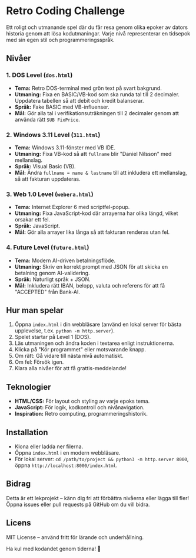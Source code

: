 # Retro Coding Challenge

Ett roligt och utmanande spel där du får resa genom olika epoker av dators historia genom att lösa kodutmaningar. Varje nivå representerar en tidsepok med sin egen stil och programmeringsspråk.

## Nivåer

### 1. DOS Level (`dos.html`)
- **Tema:** Retro DOS-terminal med grön text på svart bakgrund.
- **Utmaning:** Fixa en BASIC/VB-kod som ska runda tal till 2 decimaler. Uppdatera tabellen så att debit och kredit balanserar.
- **Språk:** Fake BASIC med VB-influenser.
- **Mål:** Gör alla tal i verifikationsuträkningen till 2 decimaler genom att använda rätt `SUB FixPrice`.

### 2. Windows 3.11 Level (`311.html`)
- **Tema:** Windows 3.11-fönster med VB IDE.
- **Utmaning:** Fixa VB-kod så att `fullname` blir "Daniel Nilsson" med mellanslag.
- **Språk:** Visual Basic (VB).
- **Mål:** Ändra `fullname = name & lastname` till att inkludera ett mellanslag, så att fakturan uppdateras.

### 3. Web 1.0 Level (`webera.html`)
- **Tema:** Internet Explorer 6 med scriptfel-popup.
- **Utmaning:** Fixa JavaScript-kod där arrayerna har olika längd, vilket orsakar ett fel.
- **Språk:** JavaScript.
- **Mål:** Gör alla arrayer lika långa så att fakturan renderas utan fel.

### 4. Future Level (`future.html`)
- **Tema:** Modern AI-driven betalningsflöde.
- **Utmaning:** Skriv en korrekt prompt med JSON för att skicka en betalning genom AI-validering.
- **Språk:** Naturligt språk + JSON.
- **Mål:** Inkludera rätt IBAN, belopp, valuta och referens för att få "ACCEPTED" från Bank-AI.

## Hur man spelar

1. Öppna `index.html` i din webbläsare (använd en lokal server för bästa upplevelse, t.ex. `python -m http.server`).
2. Spelet startar på Level 1 (DOS).
3. Läs utmaningen och ändra koden i textarea enligt instruktionerna.
4. Klicka på "Kör programmet" eller motsvarande knapp.
5. Om rätt: Gå vidare till nästa nivå automatiskt.
6. Om fel: Försök igen.
7. Klara alla nivåer för att få grattis-meddelande!

## Teknologier
- **HTML/CSS:** För layout och styling av varje epoks tema.
- **JavaScript:** För logik, kodkontroll och nivånavigation.
- **Inspiration:** Retro computing, programmeringshistorik.

## Installation
- Klona eller ladda ner filerna.
- Öppna `index.html` i en modern webbläsare.
- För lokal server: `cd /path/to/project && python3 -m http.server 8000`, öppna `http://localhost:8000/index.html`.

## Bidrag
Detta är ett lekprojekt – känn dig fri att förbättra nivåerna eller lägga till fler! Öppna issues eller pull requests på GitHub om du vill bidra.

## Licens
MIT License – använd fritt för lärande och underhållning.

Ha kul med kodandet genom tiderna! 💾
